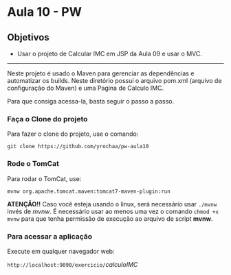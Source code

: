 # Aula 10 - PW

## Objetivos

* Usar o projeto de Calcular IMC em JSP da Aula 09 e usar o MVC.

--------

Neste projeto é usado o Maven para gerenciar as dependências e automatizar os builds. Neste diretório possui o arquivo pom.xml (arquivo de configuração do Maven) e uma Pagina de Calculo IMC.

Para que consiga acessa-la, basta seguir o passo a passo.

### Faça o Clone do projeto

Para fazer o clone do projeto, use o comando:

`git clone https://github.com/yrochaa/pw-aula10`


### Rode o TomCat

Para rodar o TomCat, use:

`mvnw org.apache.tomcat.maven:tomcat7-maven-plugin:run`

**ATENÇÃO!!**
Caso você esteja usando o linux, será necessário usar `./mvnw` invés de *mvnw*.
É necessário usar ao menos uma vez o comando `chmod +x mvnw` para que tenha permissão de execução ao arquivo de script **mvnw**.

### Para acessar a aplicação

Execute em qualquer navegador web: 

`http://localhost:9090/exercicio/`*calculoIMC*
